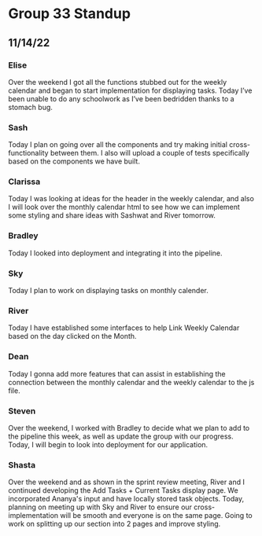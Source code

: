 # Group 33 Standup
## 11/14/22

### Elise
Over the weekend I got all the functions stubbed out for the weekly calendar and began to start implementation for displaying tasks. Today I’ve been unable to do any schoolwork as I’ve been bedridden thanks to a stomach bug.

### Sash
Today I plan on going over all the components and try making initial cross-functionality between them. I also will upload a couple of tests specifically based on the components we have built.

### Clarissa
Today I was looking at ideas for the header in the weekly calendar, and also I will look over the monthly calendar html to see how we can implement some styling and share ideas with Sashwat and River tomorrow.

### Bradley
Today I looked into deployment and integrating it into the pipeline.

### Sky
Today I plan to work on displaying tasks on monthly calender.

### River
Today I have established some interfaces to help Link Weekly Calendar based on the day clicked on the Month.

### Dean
Today I gonna add more features that can assist in establishing the connection between the monthly calendar and the weekly calendar to the js file.

### Steven
Over the weekend, I worked with Bradley to decide what we plan to add to the pipeline this week, as well as update the group with our progress. Today, I will begin to look into deployment for our application.

### Shasta
Over the weekend and as shown in the sprint review meeting, River and I continued developing the Add Tasks + Current Tasks display page. We incorporated Ananya's input and have locally stored task objects. Today, planning on meeting up with Sky and River to ensure our cross-implementation will be smooth and everyone is on the same page. Going to work on splitting up our section into 2 pages and improve styling.